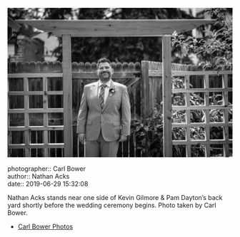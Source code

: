 ![Nathan Acks stands near one side of Kevin Gilmore and Pam Dayton’s back yard](assets/2019-06-29-set-1-the-ceremony-12.webp)

photographer:: Carl Bower  
author:: Nathan Acks  
date:: 2019-06-29 15:32:08

Nathan Acks stands near one side of Kevin Gilmore & Pam Dayton’s back yard shortly before the wedding ceremony begins. Photo taken by Carl Bower.

* [Carl Bower Photos](https://carlbowerphotos.com)
